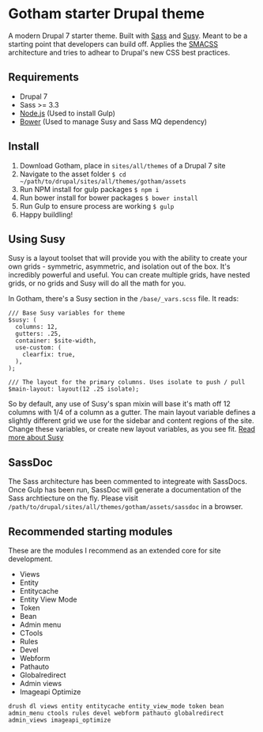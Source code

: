 # Gotham starter Drupal theme

A modern Drupal 7 starter theme. Built with [Sass](http://sass-lang.com) and [Susy](http://susy.oddbird.net). Meant to be a starting point that developers can build off. Applies the [SMACSS](http://smacss.com) architecture and tries to adhear to Drupal's new CSS best practices.

## Requirements 

* Drupal 7
* Sass >= 3.3
* [Node.js](https://nodejs.org) (Used to install Gulp)
* [Bower](http://bower.io/#install-bower) (Used to manage Susy and Sass MQ dependency)

## Install

1. Download Gotham, place in `sites/all/themes` of a Drupal 7 site
2. Navigate to the asset folder `$ cd ~/path/to/drupal/sites/all/themes/gotham/assets`
3. Run NPM install for gulp packages `$ npm i`
4. Run bower install for bower packages `$ bower install`
5. Run Gulp to ensure process are working `$ gulp`
6. Happy buildling!


## Using Susy

Susy is a layout toolset that will provide you with the ability to create your own grids - symmetric, asymmetric, and isolation out of the box. It's incredibly powerful and useful. You can create multiple grids, have nested grids, or no grids and Susy will do all the math for you.

In Gotham, there's a Susy section in the `/base/_vars.scss` file. It reads:

```
/// Base Susy variables for theme
$susy: (
  columns: 12,
  gutters: .25,
  container: $site-width,
  use-custom: (
    clearfix: true,
  ),
);

/// The layout for the primary columns. Uses isolate to push / pull
$main-layout: layout(12 .25 isolate);
```

So by default, any use of Susy's span mixin will base it's math off 12 columns with 1/4 of a column as a gutter. The main layout variable defines a slightly different grid we use for the sidebar and content regions of the site. Change these variables, or create new layout variables, as you see fit. [Read more about Susy](http://susydocs.oddbird.net/en/latest/)

## SassDoc

The Sass architecture has been commented to integreate with SassDocs. Once Gulp has been run, SassDoc will generate a documentation of the Sass archtiecture on the fly. Please visit `/path/to/drupal/sites/all/themes/gotham/assets/sassdoc` in a browser.

## Recommended starting modules

These are the modules I recommend as an extended core for site development.

* Views
* Entity
* Entitycache
* Entity View Mode
* Token
* Bean
* Admin menu
* CTools
* Rules
* Devel
* Webform
* Pathauto
* Globalredirect
* Admin views
* Imageapi Optimize

`drush dl views entity entitycache entity_view_mode token bean admin_menu ctools rules devel webform pathauto globalredirect admin_views imageapi_optimize`